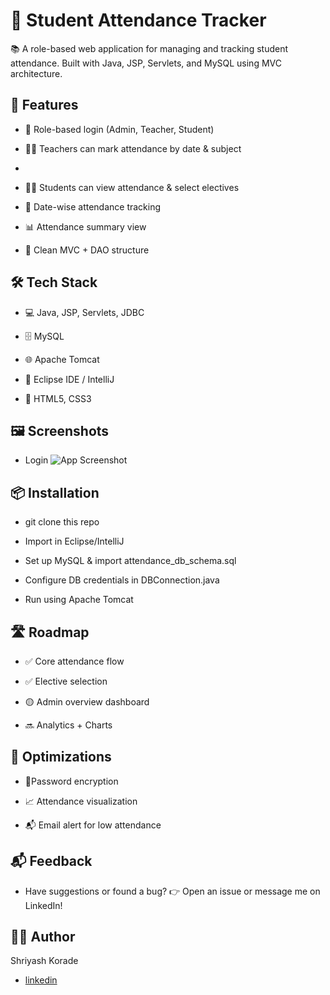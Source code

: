 
# 📝 Student Attendance Tracker

📚 A role-based web application for managing and tracking student attendance. Built with Java, JSP, Servlets, and MySQL using MVC architecture.
## 🚀 Features
- 🔐 Role-based login (Admin, Teacher, Student)

- 🧑‍🏫 Teachers can mark attendance by date & subject
- 
- 🧑‍🎓 Students can view attendance & select electives

- 📅 Date-wise attendance tracking

- 📊 Attendance summary view

- 🧱 Clean MVC + DAO structure




## 🛠️ Tech Stack

- 💻 Java, JSP, Servlets, JDBC

- 🗄️ MySQL

- 🌐 Apache Tomcat

- 🧰 Eclipse IDE / IntelliJ

- 🧩 HTML5, CSS3


## 🖼️ Screenshots
- Login
![App Screenshot](https://drive.google.com/file/d/1DfBcaEu01IAKG1Z8xZamXpQtpiScDzpZ/view?usp=sharing)

## 📦 Installation

- git clone this repo

- Import in Eclipse/IntelliJ

- Set up MySQL & import attendance_db_schema.sql

- Configure DB credentials in DBConnection.java

- Run using Apache Tomcat


    
## 🛣️ Roadmap

- ✅ Core attendance flow

- ✅ Elective selection

- 🟡 Admin overview dashboard

- 🔜 Analytics + Charts



## 🧠 Optimizations

- 🔐Password encryption

- 📈 Attendance visualization

- 📬 Email alert for low attendance



## 📬 Feedback

- Have suggestions or found a bug?
👉 Open an issue or message me on LinkedIn!


## 🧑‍💻 Author

Shriyash Korade
- [linkedin](https://www.linkedin.com/in/shriyash-korade/)

